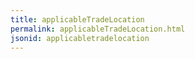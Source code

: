 ```yaml
---
title: applicableTradeLocation
permalink: applicableTradeLocation.html
jsonid: applicabletradelocation
---
```

